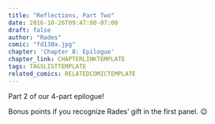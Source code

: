 ```yaml
---
title: "Reflections, Part Two"
date: 2016-10-26T09:47:00-07:00
draft: false
author: "Rades"
comic: "fd130a.jpg"
chapter: 'Chapter 8: Epilogue'
chapter_link: CHAPTERLINKTEMPLATE
tags: TAGSLISTTEMPLATE
related_comics: RELATEDCOMICTEMPLATE
---
```


Part 2 of our 4-part epilogue!


Bonus points if you recognize Rades’ gift in the first panel.  😉

